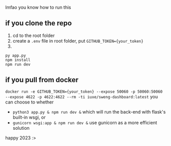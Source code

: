 lmfao you know how to run this
## if you clone the repo
1. cd to the root folder
2. create a `.env` file in root folder, put `GITHUB_TOKEN={your_token}` 
3. 
```
py app.py
npm install
npm run dev
```
## if you pull from docker
`docker run -e GITHUB_TOKEN={your_token} --expose 50060 -p 50060:50060 --expose 4622 -p 4622:4622 --rm -ti iuxe/sweng-dashboard:latest`
you can choose to whether
* `python3 app.py & npm run dev &`
which will run the back-end with flask's built-in wsgi, or
* `gunicorn wsgi:app & npm run dev &`
use gunicorn as a more efficient solution

happy 2023 :>
